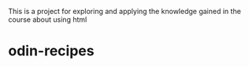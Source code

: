 This is a project for exploring and applying the knowledge gained in the course about using html
# odin-recipes
